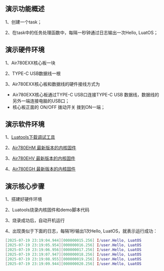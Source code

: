 
## 演示功能概述

1、创建一个task；

2、在task中的任务处理函数中，每隔一秒钟通过日志输出一次Hello, LuatOS；


## 演示硬件环境

1、Air780EXX核心板一块

2、TYPE-C USB数据线一根

3、Air780EXX核心板和数据线的硬件接线方式为

- Air780EXX核心板通过TYPE-C USB口连接TYPE-C USB 数据线，数据线的另外一端连接电脑的USB口；
- 核心板正面的 ON/OFF 拨动开关 拨到ON一端；


## 演示软件环境

1、[Luatools下载调试工具](https://docs.openluat.com/air780ehv/luatos/common/download/)

2、[Air780EHM 最新版本的内核固件](https://docs.openluat.com/air780epm/luatos/firmware/version/)

3、[Air780EHV 最新版本的内核固件](https://docs.openluat.com/air780ehv/luatos/firmware/version/)

4、[Air780EGH 最新版本的内核固件](https://docs.openluat.com/air780egh/luatos/firmware/version/)


## 演示核心步骤

1、搭建好硬件环境

2、Luatools烧录内核固件和demo脚本代码

3、烧录成功后，自动开机运行

4、出现类似于下面的日志，每隔1秒输出1次Hello, LuatOS，就表示运行成功：

``` lua
[2025-07-19 23:19:04.944][000000015.256] I/user.Hello, LuatOS
[2025-07-19 23:19:05.954][000000016.256] I/user.Hello, LuatOS
[2025-07-19 23:19:06.956][000000017.256] I/user.Hello, LuatOS
[2025-07-19 23:19:07.947][000000018.256] I/user.Hello, LuatOS
[2025-07-19 23:19:08.955][000000019.256] I/user.Hello, LuatOS
[2025-07-19 23:19:09.944][000000020.256] I/user.Hello, LuatOS

```
